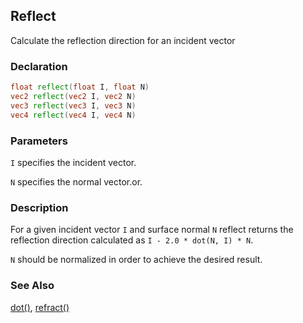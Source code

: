 ## Reflect
Calculate the reflection direction for an incident vector

### Declaration
```glsl
float reflect(float I, float N)  
vec2 reflect(vec2 I, vec2 N)  
vec3 reflect(vec3 I, vec3 N)  
vec4 reflect(vec4 I, vec4 N)
```

### Parameters
```I``` specifies the incident vector.

```N``` specifies the normal vector.or.

### Description
For a given incident vector ```I``` and surface normal ```N``` reflect returns the reflection direction calculated as ```I - 2.0 * dot(N, I) * N```.

```N``` should be normalized in order to achieve the desired result.

### See Also

[dot()](/glossary/?search=dot), [refract()](/glossary/?search=refract)
